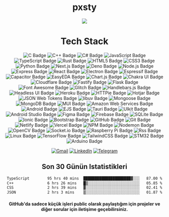 
<div align="center">
  <h1>pxsty</h1>

<img src="https://komarev.com/ghpvc/?username=pxsty0&style=for-the-badge">

 
  <!--
  <img src="https://github-readme-stats.vercel.app/api?username=pxsty0&show_icons=true&hide=&count_private=true&title_color=0891b2&text_color=ffffff&icon_color=0891b2&bg_color=1c1917&hide_border=true&show_icons=true" height="200"> 

  <img src="https://github-readme-stats.vercel.app/api?username=pxsty0&show_icons=true&theme=dracula&hide_border=true" width="%100" height="150px" alt="stats" />
<img src="https://github-readme-stats.vercel.app/api/top-langs/?username=pxsty0&layout=compact&theme=dracula&hide_border=true" width="%100" height="150px" alt="stats" /> 
-->



# Tech Stack
![C Badge](https://img.shields.io/badge/c-%2300599C.svg?style=for-the-badge&logo=c&logoColor=white)
![C++ Badge](https://img.shields.io/badge/C%2B%2B-00599C?logo=cplusplus&logoColor=fff&style=for-the-badge)
![C# Badge](https://img.shields.io/badge/c%23-%23239120.svg?style=for-the-badge&logo=c-sharp&logoColor=white)
![JavaScript Badge](https://img.shields.io/badge/JavaScript-F7DF1E?logo=javascript&logoColor=000&style=for-the-badge)
![TypeScript Badge](https://img.shields.io/badge/TypeScript-3178C6?logo=typescript&logoColor=fff&style=for-the-badge)
![Rust Badge](https://img.shields.io/badge/rust-%23000000.svg?style=for-the-badge&logo=rust&logoColor=white)
![HTML5 Badge](https://img.shields.io/badge/HTML5-E34F26?logo=html5&logoColor=fff&style=for-the-badge)
![CSS3 Badge](https://img.shields.io/badge/css3-%231572B6.svg?style=for-the-badge&logo=css3&logoColor=white)
![Python Badge](https://img.shields.io/badge/python-3670A0?style=for-the-badge&logo=python&logoColor=ffdd54)
![Next.js Badge](https://img.shields.io/badge/Next.js-000?logo=nextdotjs&logoColor=fff&style=for-the-badge)
![Deno Badge](https://img.shields.io/badge/Deno-000?logo=deno&logoColor=fff&style=for-the-badge)
![Node.js Badge](https://img.shields.io/badge/Node.js-5FA04E?logo=nodedotjs&logoColor=fff&style=for-the-badge)
![Express Badge](https://img.shields.io/badge/Express-000?logo=express&logoColor=fff&style=for-the-badge)
![React Badge](https://img.shields.io/badge/React-61DAFB?logo=react&logoColor=000&style=for-the-badge)
![Electron Badge](https://img.shields.io/badge/Electron-47848F?logo=electron&logoColor=fff&style=for-the-badge)
![Espressif Badge](https://img.shields.io/badge/Espressif-E7352C?logo=espressif&logoColor=fff&style=for-the-badge)
![Capacitor Badge](https://img.shields.io/badge/Capacitor-119EFF?logo=capacitor&logoColor=fff&style=for-the-badge)
![EasyEDA Badge](https://img.shields.io/badge/EasyEDA-1765F6?logo=easyeda&logoColor=fff&style=for-the-badge)
![Chart.js Badge](https://img.shields.io/badge/Chart.js-FF6384?logo=chartdotjs&logoColor=fff&style=for-the-badge)
![Chakra UI Badge](https://img.shields.io/badge/Chakra%20UI-319795?logo=chakraui&logoColor=fff&style=for-the-badge)
![Cloudflare Badge](https://img.shields.io/badge/Cloudflare-F38020?logo=cloudflare&logoColor=fff&style=for-the-badge)
![Fastify Badge](https://img.shields.io/badge/Fastify-000?logo=fastify&logoColor=fff&style=for-the-badge)
![Flask Badge](https://img.shields.io/badge/Flask-000?logo=flask&logoColor=fff&style=for-the-badge)
![Font Awesome Badge](https://img.shields.io/badge/Font%20Awesome-538DD7?logo=fontawesome&logoColor=fff&style=for-the-badge)
![Glitch Badge](https://img.shields.io/badge/Glitch-33F?logo=glitch&logoColor=fff&style=for-the-badge)
![Handlebars.js Badge](https://img.shields.io/badge/Handlebars.js-000?logo=handlebarsdotjs&logoColor=fff&style=for-the-badge)
![Headless UI Badge](https://img.shields.io/badge/Headless%20UI-66E3FF?logo=headlessui&logoColor=000&style=for-the-badge)
![Heroku Badge](https://img.shields.io/badge/Heroku-430098?logo=heroku&logoColor=fff&style=for-the-badge)
![HTTPie Badge](https://img.shields.io/badge/HTTPie-73DC8C?logo=httpie&logoColor=000&style=for-the-badge)
![Hotjar Badge](https://img.shields.io/badge/Hotjar-FF3C00?logo=hotjar&logoColor=fff&style=for-the-badge)
![JSON Web Tokens Badge](https://img.shields.io/badge/JSON%20Web%20Tokens-000?logo=jsonwebtokens&logoColor=fff&style=for-the-badge)
![libuv Badge](https://img.shields.io/badge/libuv-403C3D?logo=libuv&logoColor=fff&style=for-the-badge)
![Mongoose Badge](https://img.shields.io/badge/Mongoose-800?logo=mongoose&logoColor=fff&style=for-the-badge)
![MongoDB Badge](https://img.shields.io/badge/MongoDB-47A248?logo=mongodb&logoColor=fff&style=for-the-badge)
![MUI Badge](https://img.shields.io/badge/MUI-007FFF?logo=mui&logoColor=fff&style=for-the-badge)
![Amazon Web Services Badge](https://img.shields.io/badge/Amazon%20Web%20Services-232F3E?logo=amazonwebservices&logoColor=fff&style=for-the-badge)
![Android Badge](https://img.shields.io/badge/Android-34A853?logo=android&logoColor=fff&style=for-the-badge)
![EJS Badge](https://img.shields.io/badge/EJS-B4CA65?logo=ejs&logoColor=fff&style=for-the-badge)
![Tauri Badge](https://img.shields.io/badge/Tauri-24C8D8?logo=tauri&logoColor=fff&style=for-the-badge)
![UIkit Badge](https://img.shields.io/badge/UIkit-2396F3?logo=uikit&logoColor=fff&style=for-the-badge)
![Android Studio Badge](https://img.shields.io/badge/Android%20Studio-3DDC84.svg?style=for-the-badge&logo=android-studio&logoColor=white)
![Figma Badge](https://img.shields.io/badge/figma-%23F24E1E.svg?style=for-the-badge&logo=figma&logoColor=white)
![Firebase Badge](https://img.shields.io/badge/firebase-%23039BE5.svg?style=for-the-badge&logo=firebase)
![SQLite Badge](https://img.shields.io/badge/sqlite-%2307405e.svg?style=for-the-badge&logo=sqlite&logoColor=white)
![Ionic Badge](https://img.shields.io/badge/Ionic-%233880FF.svg?style=for-the-badge&logo=Ionic&logoColor=white)
![Bootstrap Badge](https://img.shields.io/badge/bootstrap-%23563D7C.svg?style=for-the-badge&logo=bootstrap&logoColor=white)
![GitHub Badge](https://img.shields.io/badge/github-%23121011.svg?style=for-the-badge&logo=github&logoColor=white)
![Git Badge](https://img.shields.io/badge/git-%23F05033.svg?style=for-the-badge&logo=git&logoColor=white)
![Netlify Badge](https://img.shields.io/badge/netlify-%23000000.svg?style=for-the-badge&logo=netlify&logoColor=%2300C7B7)
![Vercel Badge](https://img.shields.io/badge/vercel-%23000000.svg?style=for-the-badge&logo=vercel&logoColor=white)
![NPM Badge](https://img.shields.io/badge/NPM-%23CB3837.svg?style=for-the-badge&logo=npm&logoColor=white)
![Nodemon Badge](https://img.shields.io/badge/NODEMON-%23323330.svg?style=for-the-badge&logo=nodemon&logoColor=%BBDEAD)
![OpenCV Badge](https://img.shields.io/badge/opencv-%23white.svg?style=for-the-badge&logo=opencv&logoColor=white)
![Socket.io Badge](https://img.shields.io/badge/Socket.io-010101?logo=socketdotio&logoColor=fff&style=for-the-badge)
![Raspberry Pi Badge](https://img.shields.io/badge/-RaspberryPi-C51A4A?style=for-the-badge&logo=Raspberry-Pi)
![Rss Badge](https://img.shields.io/badge/rss-F88900?style=for-the-badge&logo=rss&logoColor=white)
![Linux Badge](https://img.shields.io/badge/Linux-FCC624?style=for-the-badge&logo=linux&logoColor=black)
![TensorFlow Badge](https://img.shields.io/badge/TensorFlow-%23FF6F00.svg?style=for-the-badge&logo=TensorFlow&logoColor=white)
![TailwindCSS Badge](https://img.shields.io/badge/tailwindcss-%2338B2AC.svg?style=for-the-badge&logo=tailwind-css&logoColor=white)
![STM32 Badge](https://img.shields.io/badge/-STM32-03234B?style=for-the-badge&logo=STMicroelectronics&logoColor=white)
![Arduino Badge](https://img.shields.io/badge/-Arduino-00979D?style=for-the-badge&logo=Arduino&logoColor=white)
<!--
# GitHub Stats
<table align="center" border="0" cellpadding="0" cellspacing="0">
  <thead>
    <tr>
      <td>
        <img
          src="https://github-readme-stats.vercel.app/api?username=pxsty0&show_icons=true&locale=en&theme=tokyonight&count_private=true"
          alt="GitHub Stats"
        />
      </td>
      <td>
        <img
          src="https://streak-stats.demolab.com/?user=pxsty0&theme=tokyonight&count_private=true"
          alt="GitHub Stats"
        />
      </td>
    </tr>
  </thead>
</table> -->

[![Gmail](https://img.shields.io/badge/Gmail-D14836?style=for-the-badge&logo=gmail&logoColor=white)](mailto:pxsty@pxserv.net) [![LinkedIn](https://img.shields.io/badge/linkedin-%230077B5.svg?style=for-the-badge&logo=linkedin&logoColor=white)](https://www.linkedin.com/in/mustafakok0/) [![Telegram](https://img.shields.io/badge/Telegram-2CA5E0?style=for-the-badge&logo=telegram&logoColor=white)](https://t.me/pxsty)

## Son 30 Günün Istatistikleri

<!--START_SECTION:waka-->

```txt
TypeScript        95 hrs 40 mins  █████████████████████▓░░░   87.00 %
C++               6 hrs 26 mins   █▒░░░░░░░░░░░░░░░░░░░░░░░   05.85 %
CSS               2 hrs 39 mins   ▓░░░░░░░░░░░░░░░░░░░░░░░░   02.41 %
JSON              2 hrs 3 mins    ▒░░░░░░░░░░░░░░░░░░░░░░░░   01.87 %
```

<!--END_SECTION:waka-->

   <h4>GitHub'da sadece küçük işleri public olarak paylaştığım için projeler ve diğer sorular için iletişime geçebilirsiniz.</h4>
</div>
